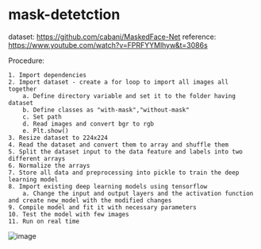 # mask-detetction

dataset: https://github.com/cabani/MaskedFace-Net
reference: https://www.youtube.com/watch?v=FPRFYYMlhyw&t=3086s

Procedure:

	1. Import dependencies
	2. Import dataset - create a for loop to import all images all together
		a. Define directory variable and set it to the folder having dataset
		b. Define classes as "with-mask","without-mask"
		c. Set path
		d. Read images and convert bgr to rgb
		e. Plt.show()
	3. Resize dataset to 224x224
	4. Read the dataset and convert them to array and shuffle them
	5. Split the dataset input to the data feature and labels into two different arrays
	6. Normalize the arrays
	7. Store all data and preprocessing into pickle to train the deep learning model
	8. Import existing deep learning models using tensorflow
		a. Change the input and output layers and the activation function and create new_model with the modified changes
	9. Compile model and fit it with necessary parameters
	10. Test the model with few images
	11. Run on real time 
	
	
![image](https://user-images.githubusercontent.com/98291038/170888425-c076670e-3cce-49f8-88c9-042890e4e700.png)

